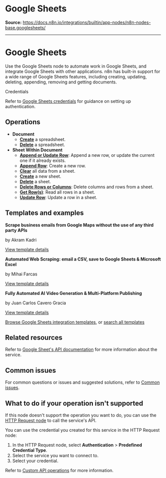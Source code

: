 # Google Sheets

**Source:** https://docs.n8n.io/integrations/builtin/app-nodes/n8n-nodes-base.googlesheets/

---

# Google Sheets

Use the Google Sheets node to automate work in Google Sheets, and integrate Google Sheets with other applications. n8n has built-in support for a wide range of Google Sheets features, including creating, updating, deleting, appending, removing and getting documents.

Credentials

Refer to [Google Sheets credentials](../../credentials/google/) for guidance on setting up authentication.

## Operations

- **Document**
  - [**Create**](document-operations/#create-a-spreadsheet) a spreadsheet.
  - [**Delete**](document-operations/#delete-a-spreadsheet) a spreadsheet.
- **Sheet Within Document**
  - [**Append or Update Row**](sheet-operations/#append-or-update-row): Append a new row, or update the current one if it already exists.
  - [**Append Row**](sheet-operations/#append-row): Create a new row.
  - [**Clear**](sheet-operations/#clear-a-sheet) all data from a sheet.
  - [**Create**](sheet-operations/#create-a-new-sheet) a new sheet.
  - [**Delete**](sheet-operations/#delete-a-sheet) a sheet.
  - [**Delete Rows or Columns**](sheet-operations/#delete-rows-or-columns): Delete columns and rows from a sheet.
  - [**Get Row(s)**](sheet-operations/#get-rows): Read all rows in a sheet.
  - [**Update Row**](sheet-operations/#update-row): Update a row in a sheet.

## Templates and examples

**Scrape business emails from Google Maps without the use of any third party APIs**

by Akram Kadri

[View template details](https://n8n.io/workflows/2567-scrape-business-emails-from-google-maps-without-the-use-of-any-third-party-apis/)

**Automated Web Scraping: email a CSV, save to Google Sheets & Microsoft Excel**

by Mihai Farcas

[View template details](https://n8n.io/workflows/2275-automated-web-scraping-email-a-csv-save-to-google-sheets-and-microsoft-excel/)

**Fully Automated AI Video Generation & Multi-Platform Publishing**

by Juan Carlos Cavero Gracia

[View template details](https://n8n.io/workflows/3442-fully-automated-ai-video-generation-and-multi-platform-publishing/)

[Browse Google Sheets integration templates](https://n8n.io/integrations/google-sheets/), or [search all templates](https://n8n.io/workflows/)

## Related resources

Refer to [Google Sheet's API documentation](https://developers.google.com/sheets/api) for more information about the service.

## Common issues

For common questions or issues and suggested solutions, refer to [Common issues](common-issues/).

## What to do if your operation isn't supported

If this node doesn't support the operation you want to do, you can use the [HTTP Request node](../../core-nodes/n8n-nodes-base.httprequest/) to call the service's API.

You can use the credential you created for this service in the HTTP Request node:

1. In the HTTP Request node, select **Authentication** > **Predefined Credential Type**.
2. Select the service you want to connect to.
3. Select your credential.

Refer to [Custom API operations](../../../custom-operations/) for more information.
